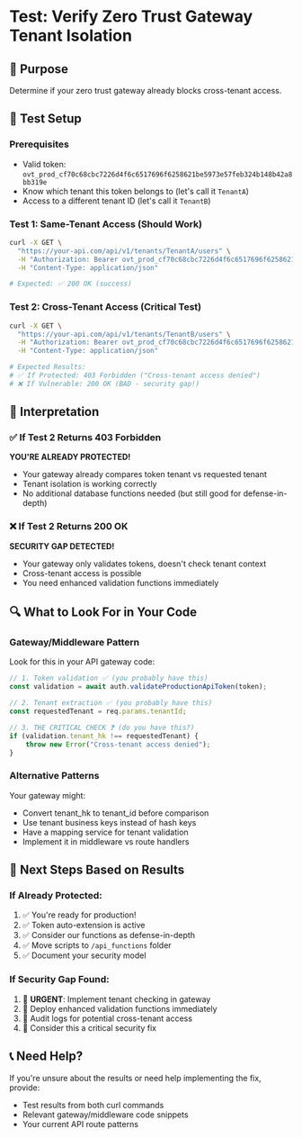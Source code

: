 # Test: Verify Zero Trust Gateway Tenant Isolation

## 🎯 Purpose
Determine if your zero trust gateway already blocks cross-tenant access.

## 🧪 Test Setup

### Prerequisites
- Valid token: `ovt_prod_cf70c68cbc7226d4f6c6517696f6258621be5973e57feb324b148b42a8bb319e`
- Know which tenant this token belongs to (let's call it `TenantA`)
- Access to a different tenant ID (let's call it `TenantB`) 

### Test 1: Same-Tenant Access (Should Work)
```bash
curl -X GET \
  "https://your-api.com/api/v1/tenants/TenantA/users" \
  -H "Authorization: Bearer ovt_prod_cf70c68cbc7226d4f6c6517696f6258621be5973e57feb324b148b42a8bb319e" \
  -H "Content-Type: application/json"

# Expected: ✅ 200 OK (success)
```

### Test 2: Cross-Tenant Access (Critical Test)
```bash
curl -X GET \
  "https://your-api.com/api/v1/tenants/TenantB/users" \
  -H "Authorization: Bearer ovt_prod_cf70c68cbc7226d4f6c6517696f6258621be5973e57feb324b148b42a8bb319e" \
  -H "Content-Type: application/json"

# Expected Results:
# ✅ If Protected: 403 Forbidden ("Cross-tenant access denied")
# ❌ If Vulnerable: 200 OK (BAD - security gap!)
```

## 🎯 Interpretation

### ✅ If Test 2 Returns 403 Forbidden
**YOU'RE ALREADY PROTECTED!**
- Your gateway already compares token tenant vs requested tenant
- Tenant isolation is working correctly
- No additional database functions needed (but still good for defense-in-depth)

### ❌ If Test 2 Returns 200 OK 
**SECURITY GAP DETECTED!**
- Your gateway only validates tokens, doesn't check tenant context
- Cross-tenant access is possible
- You need enhanced validation functions immediately

## 🔍 What to Look For in Your Code

### Gateway/Middleware Pattern
Look for this in your API gateway code:

```typescript
// 1. Token validation ✅ (you probably have this)
const validation = await auth.validateProductionApiToken(token);

// 2. Tenant extraction ✅ (you probably have this)  
const requestedTenant = req.params.tenantId;

// 3. THE CRITICAL CHECK ❓ (do you have this?)
if (validation.tenant_hk !== requestedTenant) {
    throw new Error("Cross-tenant access denied");
}
```

### Alternative Patterns
Your gateway might:
- Convert tenant_hk to tenant_id before comparison
- Use tenant business keys instead of hash keys
- Have a mapping service for tenant validation
- Implement it in middleware vs route handlers

## 🎯 Next Steps Based on Results

### If Already Protected:
1. ✅ You're ready for production!
2. ✅ Token auto-extension is active
3. ✅ Consider our functions as defense-in-depth
4. ✅ Move scripts to `/api_functions` folder
5. ✅ Document your security model

### If Security Gap Found:
1. 🚨 **URGENT**: Implement tenant checking in gateway
2. 🚨 Deploy enhanced validation functions immediately  
3. 🚨 Audit logs for potential cross-tenant access
4. 🚨 Consider this a critical security fix

## 📞 Need Help?
If you're unsure about the results or need help implementing the fix, provide:
- Test results from both curl commands
- Relevant gateway/middleware code snippets
- Your current API route patterns 